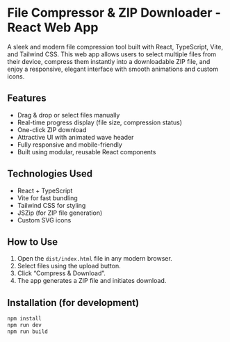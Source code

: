 # File Compressor & ZIP Downloader - React Web App

A sleek and modern file compression tool built with React, TypeScript, Vite, and Tailwind CSS. This web app allows users to select multiple files from their device, compress them instantly into a downloadable ZIP file, and enjoy a responsive, elegant interface with smooth animations and custom icons.

## Features
- Drag & drop or select files manually
- Real-time progress display (file size, compression status)
- One-click ZIP download
- Attractive UI with animated wave header
- Fully responsive and mobile-friendly
- Built using modular, reusable React components

## Technologies Used
- React + TypeScript
- Vite for fast bundling
- Tailwind CSS for styling
- JSZip (for ZIP file generation)
- Custom SVG icons

## How to Use
1. Open the `dist/index.html` file in any modern browser.
2. Select files using the upload button.
3. Click “Compress & Download”.
4. The app generates a ZIP file and initiates download.

## Installation (for development)
```bash
npm install
npm run dev
npm run build
